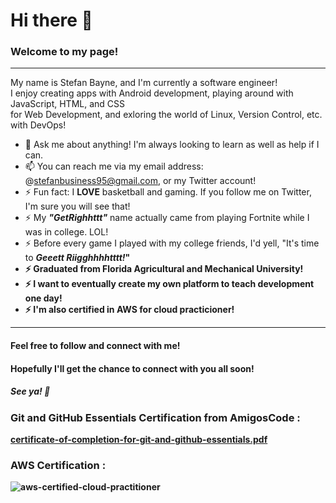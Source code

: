 # Hi there 👋

<h3>Welcome to my page!</h3>

<hr>
<p>My name is Stefan Bayne, and I'm currently a software engineer! <br>
I enjoy creating apps with Android development, playing around with JavaScript, HTML, and CSS <br>
for Web Development, and exloring the world of Linux, Version Control, etc. with DevOps!</p>

- 💬 Ask me about anything! I'm always looking to learn as well as help if I can.
- 📫 You can reach me via my email address: @stefanbusiness95@gmail.com, or my Twitter account!
- ⚡ Fun fact: I <b>LOVE</b> basketball and gaming. If you follow me on Twitter, I'm sure you will see that! 
- ⚡ My <em><strong>"GetRighhttt"</em></strong> name actually came from playing Fortnite while I was in college. LOL! <br>
- ⚡ Before every game I played with my college friends, I'd yell, "It's time to <strong><em>Geeett Riigghhhhtttt!<strong></em>" 
- ⚡ Graduated from <b>Florida Agricultural and Mechanical University!</b>
- ⚡ I want to eventually create my own platform to teach development one day!
- ⚡ I'm also certified in AWS for cloud practicioner! 
<hr>

#### Feel free to follow and connect with me! 
#### Hopefully I'll get the chance to connect with you all soon!

##### See ya! 👋

### Git and GitHub Essentials Certification from AmigosCode :

[certificate-of-completion-for-git-and-github-essentials.pdf](https://github.com/GetRighhttt/GetRighhttt/files/9226691/certificate-of-completion-for-git-and-github-essentials.pdf)

### AWS Certification :
![aws-certified-cloud-practitioner](https://user-images.githubusercontent.com/105057858/181919733-1f1e6748-02fc-47f9-bdb0-c8a145f168e5.png)
